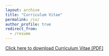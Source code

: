 ```yaml
---
layout: archive
title: "Curriculum Vitae"
permalink: /cv/
author_profile: true
redirect_from:
  - /resume
---
```


<a href ="/files/cv_Amit__.pdf" type="application/pdf">Click here to download Curriculum Vitae [PDF]</a>
